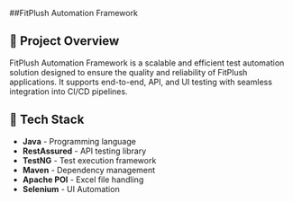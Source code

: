##FitPlush Automation Framework

## 📌 Project Overview
FitPlush Automation Framework is a scalable and efficient test automation solution designed to ensure the quality and reliability of FitPlush applications. 
It supports end-to-end, API, and UI testing with seamless integration into CI/CD pipelines.

## 🔹 Tech Stack
- **Java** - Programming language
- **RestAssured** - API testing library
- **TestNG** - Test execution framework
- **Maven** - Dependency management
- **Apache POI** - Excel file handling
- **Selenium** - UI Automation
